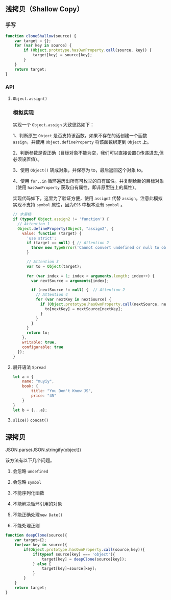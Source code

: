 ## 浅拷贝（Shallow Copy）

### 手写

```js
function cloneShallow(source) {
    var target = {};
    for (var key in source) {
        if (Object.prototype.hasOwnProperty.call(source, key)) {
            target[key] = source[key];
        }
    }
    return target;
}
```

### API

1. `Object.assign()`

   ### 模拟实现

   实现一个 `Object.assign` 大致思路如下：

   1、判断原生 `Object` 是否支持该函数，如果不存在的话创建一个函数 `assign`，并使用 `Object.defineProperty` 将该函数绑定到 `Object` 上。

   2、判断参数是否正确（目标对象不能为空，我们可以直接设置{}传递进去,但必须设置值）。

   3、使用 `Object()` 转成对象，并保存为 to，最后返回这个对象 to。

   4、使用 `for..in` 循环遍历出所有可枚举的自有属性。并复制给新的目标对象（使用 `hasOwnProperty` 获取自有属性，即非原型链上的属性）。

   实现代码如下，这里为了验证方便，使用 `assign2` 代替 `assign`。注意此模拟实现不支持 `symbol` 属性，因为`ES5` 中根本没有 `symbol` 。

   ```js
   // 木易杨
   if (typeof Object.assign2 != 'function') {
     // Attention 1
     Object.defineProperty(Object, "assign2", {
       value: function (target) {
         'use strict';
         if (target == null) { // Attention 2
           throw new TypeError('Cannot convert undefined or null to object');
         }
   
         // Attention 3
         var to = Object(target);
           
         for (var index = 1; index < arguments.length; index++) {
           var nextSource = arguments[index];
   
           if (nextSource != null) {  // Attention 2
             // Attention 4
             for (var nextKey in nextSource) {
               if (Object.prototype.hasOwnProperty.call(nextSource, nextKey)) {
                 to[nextKey] = nextSource[nextKey];
               }
             }
           }
         }
         return to;
       },
       writable: true,
       configurable: true
     });
   }
   ```

2. 展开语法 `Spread`

   ```javascript
   let a = {
       name: "muyiy",
       book: {
           title: "You Don't Know JS",
           price: "45"
       }
   }
   let b = {...a};
   ```

3. `slice()` `concat()`



## 深拷贝

JSON.parse(JSON.stringify(object))

该方法有以下几个问题。

1. 会忽略 `undefined`

2. 会忽略 `symbol`

3. 不能序列化函数

4. 不能解决循环引用的对象

5. 不能正确处理`new Date()`

6. 不能处理正则

```javascript
function deepClone(source){
    var target={};
    for(var key in source){
        if(Object.prototype.hasOwnProperty.call(source,key)){
            if(typeof source[key] === 'object'){
                target[key] = deepClone(source[key]);
            } else {
                target[key]=source[key];
            }
        }
    }
    return target;
}
```

